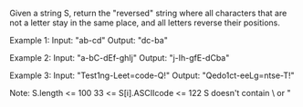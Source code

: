 Given a string S, return the "reversed" string where all characters that are not a letter stay in the same place, and all letters reverse their positions.

Example 1:
Input: "ab-cd"
Output: "dc-ba"

Example 2:
Input: "a-bC-dEf-ghIj"
Output: "j-Ih-gfE-dCba"

Example 3:
Input: "Test1ng-Leet=code-Q!"
Output: "Qedo1ct-eeLg=ntse-T!"

Note:
S.length <= 100
33 <= S[i].ASCIIcode <= 122 
S doesn't contain \ or "
